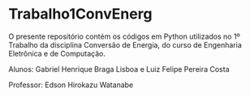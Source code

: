 # Trabalho1ConvEnerg

O presente repositório contém os códigos em Python utilizados no 1º Trabalho da disciplina Conversão de Energia, do curso de Engenharia Eletrônica e de Computação.

Alunos: Gabriel Henrique Braga Lisboa e Luiz Felipe Pereira Costa

Professor: Edson Hirokazu Watanabe
